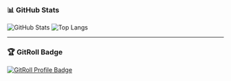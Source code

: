 ### 📊 GitHub Stats

![GitHub Stats](https://github-readme-stats.yumetsuki.moe/api?username=MUSESTAR-Official&show_icons=true&count_private=true&theme=transparent)
![Top Langs](https://github-readme-stats.vercel.app/api/top-langs/?username=MUSESTAR-Official)

---

### 🏆 GitRoll Badge

<a href="https://gitroll.io/profile/uaDHOPx8hiDV2ccNNQCedGQY2mOF2" target="_blank"><img src="https://gitroll.io/api/badges/profiles/v1/uaDHOPx8hiDV2ccNNQCedGQY2mOF2?theme=light" alt="GitRoll Profile Badge"/></a>
